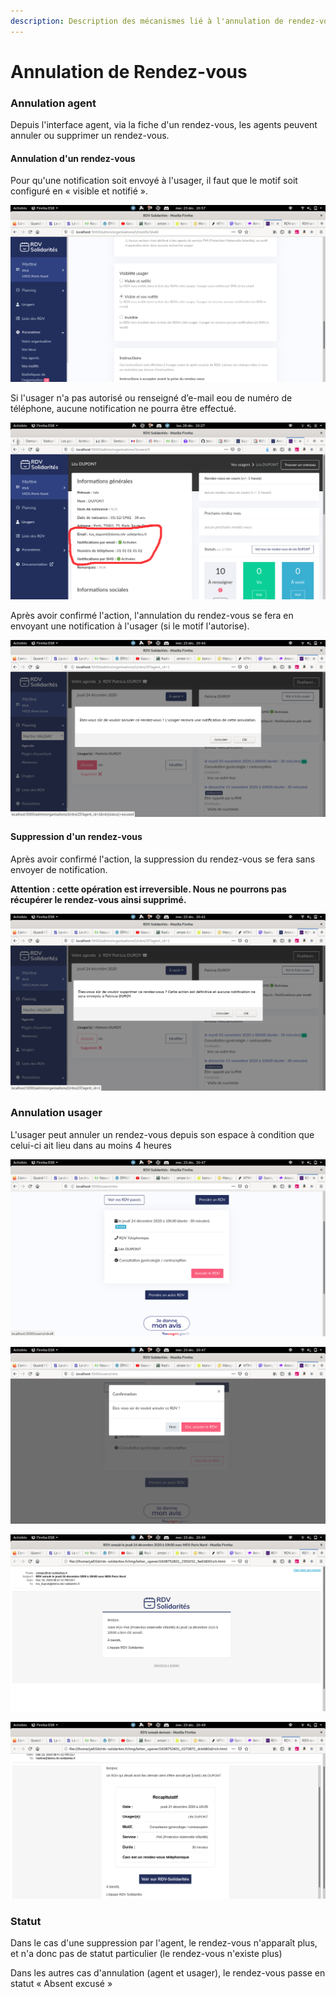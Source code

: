 ```yaml
---
description: Description des mécanismes lié à l'annulation de rendez-vous
---
```


# Annulation de Rendez-vous

### Annulation agent

Depuis l'interface agent, via la fiche d'un rendez-vous, les agents peuvent annuler ou supprimer un rendez-vous.

#### Annulation d'un rendez-vous

Pour qu'une notification soit envoyé à l'usager, il faut que le motif soit configuré en « visible et notifié ».

![Cas de motif configuré pour ne pas notifier l'usager](../../../.gitbook/assets/capture-decran-de-2020-12-23-20-57-53.png)

Si l'usager n'a pas autorisé ou renseigné d’e-mail eou de numéro de téléphone, aucune notification ne pourra être effectué.

![](../../../.gitbook/assets/capture-decran-de-2020-12-28-10-27-17.png)

Après avoir confirmé l'action, l'annulation du rendez-vous se fera en envoyant une notification à l'usager (si le motif l'autorise).

![Fenêtre de confirmation de l'annulation](../../../.gitbook/assets/capture-decran-de-2020-12-23-20-44-16.png)

#### Suppression d'un rendez-vous

Après avoir confirmé l'action, la suppression du rendez-vous se fera sans envoyer de notification.

**Attention : cette opération est irreversible. Nous ne pourrons pas récupérer le rendez-vous ainsi supprimé.**

![Message de confirmation avant la suppression](../../../.gitbook/assets/capture-decran-de-2020-12-23-20-41-12.png)

### Annulation usager

L'usager peut annuler un rendez-vous depuis son espace à condition que celui-ci ait lieu dans au moins 4 heures

![Dans l'interface usager, un bouton pour pouvoir annuler](../../../.gitbook/assets/capture-decran-de-2020-12-23-20-47-02.png)

![La fenêtre de confirmation coté usager](../../../.gitbook/assets/capture-decran-de-2020-12-23-20-47-04.png)

![Notification à l'usager pour confirmer l'annulation](../../../.gitbook/assets/capture-decran-de-2020-12-23-20-49-21.png)

![Notification aux agents à propos de l'annulation du rendez-vous](../../../.gitbook/assets/capture-decran-de-2020-12-23-20-49-23.png)

### Statut

Dans le cas d'une suppression par l'agent, le rendez-vous n'apparaît plus, et n'a donc pas de statut particulier (le rendez-vous n'existe plus)

Dans les autres cas d'annulation (agent et usager), le rendez-vous passe en statut « Absent excusé »
